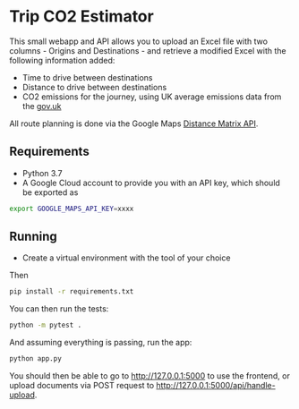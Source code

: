 # Trip CO2 Estimator

This small webapp and API allows you to upload
an Excel file with two columns - Origins and Destinations - 
and retrieve a modified Excel with the following information added:
- Time to drive between destinations
- Distance to drive between destinations
- CO2 emissions for the journey, using UK average emissions data
from the [gov.uk]( https://www.gov.uk/government/statistics/vehicle-licensing-statistics-2018)

All route planning is done via the Google Maps [Distance Matrix API](https://developers.google.com/maps/documentation/distance-matrix/start).

## Requirements

- Python 3.7
- A Google Cloud account to provide you with an API key, which should
be exported as

```bash
export GOOGLE_MAPS_API_KEY=xxxx
```

## Running

- Create a virtual environment with the tool of your choice

Then 

```bash
pip install -r requirements.txt
```

You can then run the tests:

```bash
python -m pytest .
```

And assuming everything is passing, run the app:

```bash
python app.py
```

You should then be able to go to http://127.0.0.1:5000 to use the frontend,
or upload documents via POST request to http://127.0.0.1:5000/api/handle-upload.

